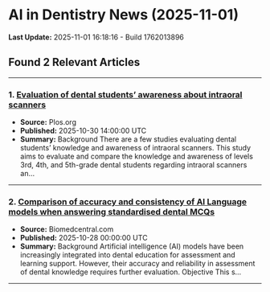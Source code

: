 # AI in Dentistry News (2025-11-01)

**Last Update:** 2025-11-01 16:18:16 - Build 1762013896

## Found 2 Relevant Articles

---

### 1. [Evaluation of dental students’ awareness about intraoral scanners](https://journals.plos.org/plosone/article?id=10.1371/journal.pone.0335940)
- **Source:** Plos.org
- **Published:** 2025-10-30 14:00:00 UTC
- **Summary:** Background There are a few studies evaluating dental students’ knowledge and awareness of intraoral scanners. This study aims to evaluate and compare the knowledge and awareness of levels 3rd, 4th, and 5th-grade dental students regarding intraoral scanners an…

---

### 2. [Comparison of accuracy and consistency of AI Language models when answering standardised dental MCQs](https://bmcmededuc.biomedcentral.com/articles/10.1186/s12909-025-07624-7)
- **Source:** Biomedcentral.com
- **Published:** 2025-10-28 00:00:00 UTC
- **Summary:** Background Artificial intelligence (AI) models have been increasingly integrated into dental education for assessment and learning support. However, their accuracy and reliability in assessment of dental knowledge requires further evaluation. Objective This s…

---

